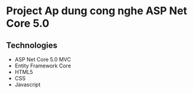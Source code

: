 # Project Ap dung cong nghe ASP Net Core 5.0 
## Technologies
- ASP Net Core 5.0 MVC
- Entity Framework Core
- HTML5
- CSS
- Javascript 

